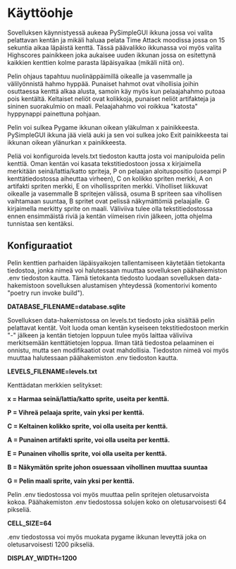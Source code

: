 # Käyttöohje

Sovelluksen käynnistyessä aukeaa PySimpleGUI ikkuna jossa voi valita pelattavan kentän ja mikäli haluaa pelata Time Attack moodissa jossa on 15 sekuntia aikaa läpäistä kenttä. Tässä päävalikko ikkunassa voi myös valita Highscores painikkeen joka aukaisee uuden 
ikkunan jossa on esitettynä kaikkien kenttien kolme parasta läpäisyaikaa (mikäli niitä on).

Pelin ohjaus tapahtuu nuolinäppäimillä oikealle ja vasemmalle ja välilyönnistä hahmo hyppää. Punaiset hahmot ovat vihollisia joihin osuttaessa kenttä alkaa alusta, samoin käy myös kun pelaajahahmo putoaa pois kentältä. Keltaiset neliöt ovat kolikkoja, punaiset neliöt artifakteja ja sininen suorakulmio on maali. Pelaajahahmo voi roikkua "katosta" hyppynappi painettuna pohjaan. 

Pelin voi sulkea Pygame ikkunan oikean yläkulman x painikkeesta. PySimpleGUI ikkuna jää vielä auki ja sen voi sulkea joko Exit painikkeesta tai ikkunan oikean ylänurkan x painikkeesta. 

Peliä voi konfiguroida levels.txt tiedoston kautta josta voi manipuloida pelin kenttiä. Oman kentän voi kasata tekstitiedostoon jossa x kirjaimella merkitään seinä/lattia/katto spriteja, P on pelaajan aloituspositio (useampi P kenttätiedostossa aiheuttaa virheen), C on kolikko spriten merkki, A on artifakti spriten merkki, E on vihollisspriten merkki. Viholliset liikkuvat oikealle ja vasemmalle B spritejen välissä, osuma B spriteen saa vihollisen vaihtamaan suuntaa, B spritet ovat pelissä näkymättömiä pelaajalle. G kirjaimella merkitty sprite on maali. Väliviiva tulee olla tekstitiedostossa ennen ensimmäistä riviä ja kentän viimeisen rivin jälkeen, jotta ohjelma tunnistaa sen kentäksi. 

## Konfiguraatiot

Pelin kenttien parhaiden läpäisyaikojen tallentamiseen käytetään tietokanta tiedostoa, jonka nimeä voi halutessaan
muuttaa sovelluksen päähakemiston .env tiedoston kautta. Tämä tietokanta tiedosto luodaan sovelluksen data-hakemistoon
sovelluksen alustamisen yhteydessä (komentorivi komento "poetry run invoke build").

**DATABASE_FILENAME=database.sqlite**

Sovelluksen data-hakemistossa on levels.txt tiedosto joka sisältää pelin pelattavat kentät. Voit luoda oman kentän
kyseiseen tekstitiedostoon merkin "-" jälkeen ja kentän tietojen loppuun tulee myös laittaa väliviiva merkitsemään 
kenttätietojen loppua. Ilman tätä tiedostoa pelaaminen ei onnistu, mutta sen modifikaatiot ovat mahdollisia. Tiedoston nimeä voi myös muuttaa halutessaan päähakemiston .env tiedoston kautta.

**LEVELS_FILENAME=levels.txt**

Kenttädatan merkkien selitykset:

**x = Harmaa seinä/lattia/katto sprite, useita per kenttä.**

**P = Vihreä pelaaja sprite, vain yksi per kenttä.**

**C = Keltainen kolikko sprite, voi olla useita per kenttä.**

**A = Punainen artifakti sprite, voi olla useita per kenttä.**

**E = Punainen vihollis sprite, voi olla useita per kenttä.**

**B = Näkymätön sprite johon osuessaan vihollinen muuttaa suuntaa**

**G = Pelin maali sprite, vain yksi per kenttä.**

Pelin .env tiedostossa voi myös muuttaa pelin spritejen oletusarvoista kokoa. Päähakemiston .env tiedostossa solujen koko on oletusarvoisesti 64 pikseliä. 

**CELL_SIZE=64**

.env tiedostossa voi myös muokata pygame ikkunan leveyttä joka on oletusarvoisesti 1200 pikseliä. 

**DISPLAY_WIDTH=1200**